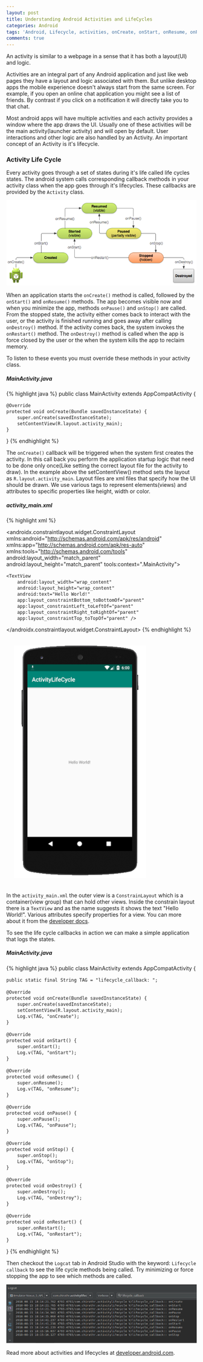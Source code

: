 ```yaml
---
layout: post
title: Understanding Android Activities and LifeCycles
categories: Android
tags: 'Android, Lifecycle, activities, onCreate, onStart, onResume, onPause, onStop, onDestroy'
comments: true
---
```


<div class="message">
  An activity is similar to a webpage in a sense that it has both a layout(UI) and logic.
</div>

Activities are an integral part of any Android application and just like web pages they have a layout and logic 
associated with them. But unlike desktop apps the mobile experience doesn't always start from the same screen. 
For example, if you open an online chat application you might see a list of friends. By contrast if you click on 
a notification it will directly take you to that chat.

Most android apps will have multiple activities and each activity provides a window where the app draws the UI.
Usually one of these activities will be the main activity(launcher activity) and will open by default. 
User interactions and other logic are also handled by an Activity. An important concept of an Activity is it's lifecycle.

### Activity Life Cycle

Every activity goes through a set of states during it's life called life cycles states. The android system calls 
corresponding callback methods in your activity class when the app goes through it's lifecycles. 
These callbacks are provided by the `Activity` class.

![Activity life cycle](/public/images/2018-08-15-understanding-activities-lifecycles/acitivy-lifecycle.png)

When an application starts the `onCreate()` method is called, followed by the `onStart()` and `onResume()` methods.
The app becomes visible now and when you minimize the app, methods `onPause()` and `onStop()` are called. 
From the stopped state, the activity either comes back to interact with the user, or the activity is finished 
running and goes away after calling `onDestroy()` method. If the activity comes back, the system invokes the 
`onRestart()` method. The `onDestroy()` method is called when the app is force closed by the user or the when 
the system kills the app to reclaim memory.

To listen to these events you must override these methods in your activity class.

##### MainActivity.java

{% highlight java %}
public class MainActivity extends AppCompatActivity {

    @Override
    protected void onCreate(Bundle savedInstanceState) {
        super.onCreate(savedInstanceState);
        setContentView(R.layout.activity_main);
    }

}
{% endhighlight %}

The `onCreate()` callback will be triggered when the system first creates the activity. In this call back you perform
the application startup logic that need to be done only once(Like setting the correct layout file for the 
activity to draw). In the example above the setContentView() method sets the layout as `R.layout.activity_main`. 
Layout files are xml files that specify how the UI should be drawn. We use various tags to represent elements(views) 
and attributes to specific properties like height, width or color.

##### activity_main.xml

{% highlight xml %}
<?xml version="1.0" encoding="utf-8"?>
<androidx.constraintlayout.widget.ConstraintLayout 
    xmlns:android="http://schemas.android.com/apk/res/android"
    xmlns:app="http://schemas.android.com/apk/res-auto"
    xmlns:tools="http://schemas.android.com/tools"
    android:layout_width="match_parent"
    android:layout_height="match_parent"
    tools:context=".MainActivity">

    <TextView
        android:layout_width="wrap_content"
        android:layout_height="wrap_content"
        android:text="Hello World!"
        app:layout_constraintBottom_toBottomOf="parent"
        app:layout_constraintLeft_toLeftOf="parent"
        app:layout_constraintRight_toRightOf="parent"
        app:layout_constraintTop_toTopOf="parent" />

</androidx.constraintlayout.widget.ConstraintLayout>
{% endhighlight %}

<img src="/public/images/2018-08-15-understanding-activities-lifecycles/1.png" alt="drawing" style="margin:auto; padding: 20px" width="350px"/>

In the `activity_main.xml` the outer view is a `ConstrainLayout` which is a container(view group) that can hold other 
views. Inside the constrain layout there is a `TextView` and as the name suggests it shows the text "Hello World!". 
Various attributes specify properties for a view. 
You can more about it from the [developer docs](https://developer.android.com/guide/topics/ui/).

To see the life cycle callbacks in action we can make a simple application that logs the states.

##### MainActivity.java

{% highlight java %}
public class MainActivity extends AppCompatActivity {

    public static final String TAG = "lifecycle_callback: ";

    @Override
    protected void onCreate(Bundle savedInstanceState) {
        super.onCreate(savedInstanceState);
        setContentView(R.layout.activity_main);
        Log.v(TAG, "onCreate");
    }

    @Override
    protected void onStart() {
        super.onStart();
        Log.v(TAG, "onStart");
    }

    @Override
    protected void onResume() {
        super.onResume();
        Log.v(TAG, "onResume");
    }

    @Override
    protected void onPause() {
        super.onPause();
        Log.v(TAG, "onPause");
    }

    @Override
    protected void onStop() {
        super.onStop();
        Log.v(TAG, "onStop");
    }

    @Override
    protected void onDestroy() {
        super.onDestroy();
        Log.v(TAG, "onDestroy");
    }

    @Override
    protected void onRestart() {
        super.onRestart();
        Log.v(TAG, "onRestart");
    }
}
{% endhighlight %}

Then checkout the `Logcat` tab in Android Studio with the keyword: `Lifecycle callback` to see the life cycle methods 
being called. Try minimizing or force stopping the app to see which methods are called.

![life cylce callback logcat](/public/images/2018-08-15-understanding-activities-lifecycles/2.png)

Read more about activities and lifecycles at [developer.android.com](https://developer.android.com/guide/components/activities/intro-activities).
